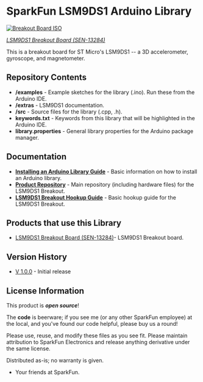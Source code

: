 SparkFun LSM9DS1 Arduino Library
======================

[![Breakout Board ISO](https://cdn.sparkfun.com//assets/parts/1/0/5/3/3/13284-02.jpg)](https://www.sparkfun.com/products/13284)

_[LSM9DS1 Breakout Board (SEN-13284)](https://www.sparkfun.com/products/13284)_

This is a breakout board for ST Micro's LSM9DS1 -- a 3D accelerometer, gyroscope, and magnetometer.

Repository Contents
-------------------
* **/examples** - Example sketches for the library (.ino). Run these from the Arduino IDE.
* **/extras** - LSM9DS1 documentation.
* **/src** - Source files for the library (.cpp, .h).
* **keywords.txt** - Keywords from this library that will be highlighted in the Arduino IDE.
* **library.properties** - General library properties for the Arduino package manager.

Documentation
--------------

* **[Installing an Arduino Library Guide](https://learn.sparkfun.com/tutorials/installing-an-arduino-library)** - Basic information on how to install an Arduino library.
* **[Product Repository](https://github.com/sparkfun/LSM9DS1_Breakout)** - Main repository (including hardware files) for the LSM9DS1 Breakout.
* **[LSM9DS1 Breakout Hookup Guide](https://learn.sparkfun.com/tutorials/lsm9ds1-breakout-hookup-guide)** - Basic hookup guide for the LSM9DS1 Breakout.

Products that use this Library
---------------------------------

* [LSM9DS1 Breakout Board (SEN-13284)](https://www.sparkfun.com/products/13284)- LSM9DS1 Breakout board.

Version History
---------------

* [V 1.0.0](https://github.com/sparkfun/SparkFun_LSM9DS1_Arduino_Library/releases/tag/V_1.0.0) - Initial release

License Information
-------------------

This product is _**open source**_!

The **code** is beerware; if you see me (or any other SparkFun employee) at the local, and you've found our code helpful, please buy us a round!

Please use, reuse, and modify these files as you see fit. Please maintain attribution to SparkFun Electronics and release anything derivative under the same license.

Distributed as-is; no warranty is given.

- Your friends at SparkFun.
